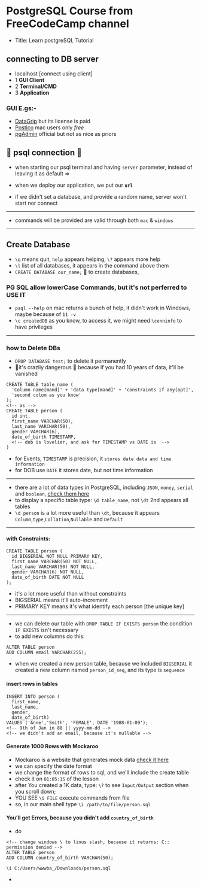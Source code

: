# PostgreSQL Course from FreeCodeCamp channel

- Title: Learn postgreSQL Tutorial

## connecting to DB server

- localhost [connect using client]
- 1 **GUI Client**
- 2 **Terminal/CMD**
- 3 **Application**

### GUI E.gs:-

- [DataGrip](https://www.jetbrains.com/datagrip/) but its license is paid
- [Postico](https://www.eggerapps.at/postico/) mac users only *free*
- [pgAdmin](https://www.pgadmin.org) official but not as nice as priors

## 🔴 psql connection 🔴

- when starting our psql terminal and having `server` parameter, instead of leaving it as default => 

- when we deploy our application, we put our **`url`** 
- if we didn't set a database, and provide a random name, server won't start nor connect

---

- commands will be provided are valid through both `mac` & `windows`

---

## Create Database

- `\q` means quit, `help` appears helping, `\?` appears more help
- `\l` list of all databases, it appears in the command above them
- `CREATE DATABASE our_name;` 🔴 to create databases,

### PG SQL allow lowerCase Commands, but it's not perferred to USE IT

- `psql --help` on mac returns a bunch of help, it didn't work in Windows, maybe because of `11 -v`
- `\c createdDB` as you know, to access it, we might need `\conninfo` to have privileges

---

### how to Delete DBs

- `DROP DATABASE test;` to delete it permanently
- 🔴it's crazily dangerous 🔴 because if you had 10 years of data, it'll be vanished

```postgres
CREATE TABLE table_name (
  'Column name[mand]' + 'data type[mand]' + 'constraints if any[opt]',
  'second colum as you know'
);
<!-- as -->
CREATE TABLE person (
  id int,
  first_name VARCHAR(50),
  last_name VARCHAR(50),
  gender VARCHAR(6),
  date_of_birth TIMESTAMP,
  <!-- dob is lovelier, and ask for TIMESTAMP vs DATE is  -->
)
```

- for Events, `TIMESTAMP` is precision, it `stores date data and time information`
- for DOB use `DATE` it stores date, but not time information

---

- there are a lot of data types in PostgreSQL, including `JSON`, `money`, `serial` and `boolean`,
[check them here](https://www.postgresql.org/docs/current/datatype.html)
- to display a specific table type: `\d table_name`, not `\dt` 2nd appears all tables
- `\d person` is a lot more useful than `\dt`, because it appears `Column`,`type`,`Collation`,`Nullable` and `Default`

---

#### with Constraints:

```postgresql
CREATE TABLE person (
  id BIGSERIAL NOT NULL PRIMARY KEY,
  first_name VARCHAR(50) NOT NULL,
  last_name VARCHAR(50) NOT NULL,
  gender VARCHAR(6) NOT NULL,
  date_of_birth DATE NOT NULL
);
```

- it's a lot more useful than without constraints
- BIGSERIAL means it'll auto-increment
- PRIMARY KEY means it's what identify each person [the unique key]

---

- we can delete our table with `DROP TABLE IF EXISTS person` the condition `IF EXISTS` isn't necessary
- to add new columns do this:

```postgresql
ALTER TABLE person
ADD COLUMN email VARCHAR(255);
```

- when we created a new person table, because we included `BIGSERIAL` it created a new column named `person_id_seq`, and its type is `sequence`

#### insert rows in tables

```postgresql
INSERT INTO person (
  first_name,
  last_name,
  gender,
  date_of_birth)
VALUES ('Anne','Smith', 'FEMALE', DATE '1988-01-09');
<!-- 9th of Jan in 88 || yyyy-mm-dd -->
<!-- we didn't add an email, because it's nullable -->
```

#### Generate 1000 Rows with Mockaroo

- Mockaroo is a website that generates mock data
[check it here](https://mockaroo.com)
- we can specify the date format
- we change the format of rows to sql, and we'll include the create table
- check it on `01:05:15` of the lesson
- after You created a 1K data, type: `\?` to see `Input/Output` section when you scroll down;
- YOU SEE `\i FILE` execute commands from file
- so, in our main shell type `\i /path/to/file/person.sql`

#### You'll get Errors, because you didn't add `country_of_birth`

- do

```postgresql
<!-- change windows \ to linus slash, because it returns: C:: permission denied -->
ALTER TABLE person
ADD COLUMN country_of_birth VARCHAR(50);

\i C:/Users/wwwba_/Downloads/person.sql

```

-